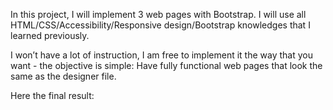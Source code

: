 In this project, I will implement 3 web pages with Bootstrap. I will use all HTML/CSS/Accessibility/Responsive design/Bootstrap knowledges that I learned previously.

I won’t have a lot of instruction, I am free to implement it the way that you want - the objective is simple: Have fully functional web pages that look the same as the designer file.

Here the final result:
